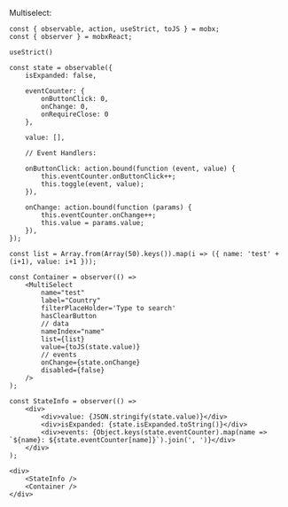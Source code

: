 Multiselect:

    const { observable, action, useStrict, toJS } = mobx;
    const { observer } = mobxReact;

    useStrict()

    const state = observable({
        isExpanded: false,

        eventCounter: {
            onButtonClick: 0,
            onChange: 0,
            onRequireClose: 0
        },

        value: [],

        // Event Handlers:

        onButtonClick: action.bound(function (event, value) {
            this.eventCounter.onButtonClick++;
            this.toggle(event, value);
        }),

        onChange: action.bound(function (params) {
            this.eventCounter.onChange++;
            this.value = params.value;
        }),
    });

    const list = Array.from(Array(50).keys()).map(i => ({ name: 'test' + (i+1), value: i+1 }));

    const Container = observer(() =>
        <MultiSelect
            name="test"
            label="Country"
            filterPlaceHolder='Type to search'
            hasClearButton
            // data
            nameIndex="name"
            list={list}
            value={toJS(state.value)}
            // events
            onChange={state.onChange}
            disabled={false}
        />
    );

    const StateInfo = observer(() =>
        <div>
            <div>value: {JSON.stringify(state.value)}</div>
            <div>isExpanded: {state.isExpanded.toString()}</div>
            <div>events: {Object.keys(state.eventCounter).map(name => `${name}: ${state.eventCounter[name]}`).join(', ')}</div>
        </div>
    );

    <div>
        <StateInfo />
        <Container />
    </div>
